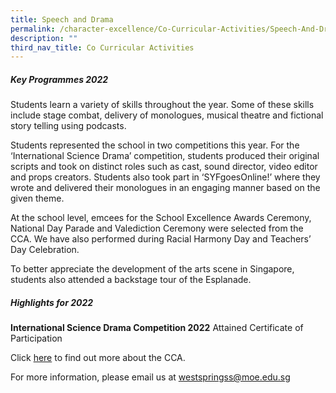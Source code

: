 ```yaml
---
title: Speech and Drama
permalink: /character-excellence/Co-Curricular-Activities/Speech-And-Drama/
description: ""
third_nav_title: Co Curricular Activities
---
```

##### **Key Programmes 2022**

Students learn a variety of skills throughout the year. Some of these skills include stage combat, delivery of monologues, musical theatre and fictional story telling using podcasts.

Students represented the school in two competitions this year. For the ‘International Science Drama’ competition, students produced their original scripts and took on distinct roles such as cast, sound director, video editor and props creators. Students also took part in ‘SYFgoesOnline!’ where they wrote and delivered their monologues in an engaging manner based on the given theme. 

At the school level, emcees for the School Excellence Awards Ceremony, National Day Parade and Valediction Ceremony were selected from the CCA. We have also performed during Racial Harmony Day and Teachers’ Day Celebration. 

To better appreciate the development of the arts scene in Singapore, students also attended a backstage tour of the Esplanade. 


##### **Highlights for 2022**

**International Science Drama Competition 2022** 
Attained Certificate of Participation 


Click [here](https://youtu.be/1r1c7J8_ohU) to find out more about the CCA.

For more information, please email us at [westspringss@moe.edu.sg](westspringss@moe.edu.sg)